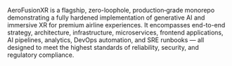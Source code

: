 AeroFusionXR is a flagship, zero-loophole, production‑grade monorepo demonstrating a fully hardened implementation of generative AI and immersive XR for premium airline experiences. It encompasses end-to-end strategy, architecture, infrastructure, microservices, frontend applications, AI pipelines, analytics, DevOps automation, and SRE runbooks — all designed to meet the highest standards of reliability, security, and regulatory compliance.

